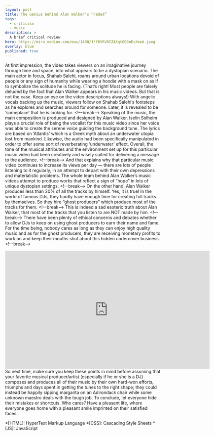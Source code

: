 ```yaml
---
layout: post
title: The Genius behind Alan Walker’s “Faded”
tags:
  - criticism
  - music
description: >
  A brief critical review
hero: https://miro.medium.com/max/1400/1*f6VRV0IZ4XqtGB3nEvXeeA.jpeg
overlay: blue
published: true
---
```


At first impression, the video takes viewers on an imaginative journey through time and space, into what appears to be a dystopian scenario. The main actor in focus, Shahab Salehi, roams around urban locations devoid of people or any sign of humanity while wearing a hoodie with a mask on as if to symbolize the solitude he is facing. (That’s right! Most people are falsely deluded by the fact that Alan Walker appears in his music videos. But that is not the case. Keep an eye on the video descriptions always!) With angelic vocals backing up the music, viewers follow on Shahab Salehi’s footsteps as he explores and searches around for someone. Later, it is revealed to be ‘someplace’ that he is looking for.
<!–-break-–>
Speaking of the music, the main composition is produced and designed by Alan Walker. Iselin Solheim plays a crucial role of being the vocalist for this music video since her voice was able to create the serene voice guiding the background tune. The lyrics are based on ‘Atlantis’ which is a Greek myth about an underwater utopia lost from mankind. Likewise, the audio had been specifically manipulated in order to offer some sort of reverberating ‘underwater’ effect. Overall, the tone of the musical attributes and the environment set up for this particular music video had been creatively and wisely suited for delivering a message to the audience.
<!–-break-–>
And that explains why that particular music video continues to increase its views per day — there are lots of people listening to it regularly, in an attempt to depart with their own depressions and materialistic problems. The whole team behind Alan Walker’s music videos attempt to produce works that reflect a sign of “hope” in lots of unique dystopian settings.
<!–-break-–>
On the other hand, Alan Walker produces less than 20% of all the tracks by himself. Yes, it is true! In the world of famous DJs, they hardly have enough time for creating full tracks by themselves. So they hire “ghost producers” which produce most of the tracks for them.
<!–-break-–>
This is indeed a sad esoteric truth about Alan Walker, that most of the tracks that you listen to are NOT made by him.
<!–-break-–>
There have been plenty of ethical concerns and debates whether to allow DJs to keep on using ghost producers to earn their name and fame. For the time being, nobody cares as long as they can enjoy high quality music and as for the ghost producers, they are receiving monetary profits to work on and keep their mouths shut about this hidden undercover business.
<!–-break-–>
<iframe width="663" height="382" src="https://www.youtube.com/embed/EQICxkZPUc4" title="YouTube video player" frameborder="0" allow="accelerometer; autoplay; clipboard-write; encrypted-media; gyroscope; picture-in-picture" allowfullscreen></iframe>
<!–-break-–>
So next time, make sure you keep these points in mind before assuming that your favorite musical producer/artist (especially if he or she is a DJ) composes and produces all of their music by their own hard-won efforts, triumphs and days spent in getting the tunes to the right shape; they could instead be happily sipping margarita on an Adirondack chair while some unknown maestro deals with the tough job.
<!–-break-–>
To conclude, let everyone hide their mistakes or shortcuts. Who cares? Have a pleasant life, where everyone goes home with a pleasant smile imprinted on their satisfied faces.
<!–-break-–>

*[HTML]: HyperText Markup Language
*[CSS]: Cascading Style Sheets
*[JS]: JavaScript
